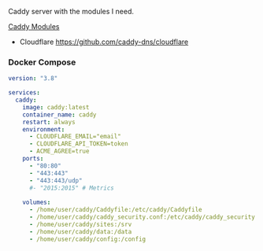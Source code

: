 Caddy server with the modules I need.

[Caddy Modules](https://caddyserver.com/download)

- Cloudflare https://github.com/caddy-dns/cloudflare

### Docker Compose

```yaml
version: "3.8"

services:
  caddy:
    image: caddy:latest
    container_name: caddy
    restart: always
    environment:
      - CLOUDFLARE_EMAIL="email"
      - CLOUDFLARE_API_TOKEN=token
      - ACME_AGREE=true
    ports:
      - "80:80"
      - "443:443"
      - "443:443/udp"
      #- "2015:2015" # Metrics
    
    volumes:
      - /home/user/caddy/Caddyfile:/etc/caddy/Caddyfile
      - /home/user/caddy/caddy_security.conf:/etc/caddy/caddy_security.conf
      - /home/user/caddy/sites:/srv
      - /home/user/caddy/data:/data
      - /home/user/caddy/config:/config
```

